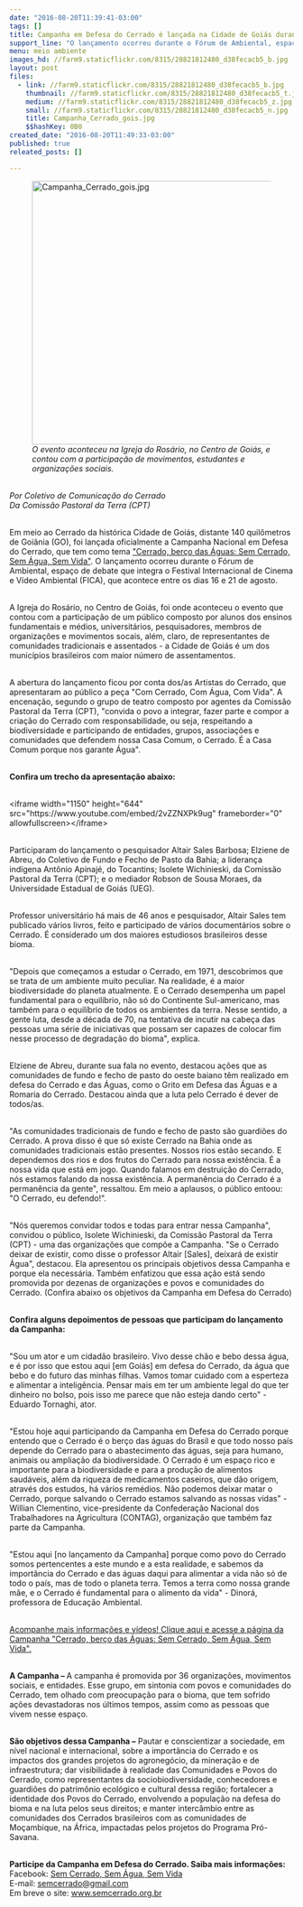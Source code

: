 ```yaml
---
date: "2016-08-20T11:39:41-03:00"
tags: []
title: Campanha em Defesa do Cerrado é lançada na Cidade de Goiás durante o FICA
support_line: "O lançamento ocorreu durante o Fórum de Ambiental, espaço de debate que integra o Festival Internacional de Cinema e Vídeo Ambiental (FICA), que acontece entre os dias 16 e 21 de agosto"
menu: meio ambiente
images_hd: //farm9.staticflickr.com/8315/28821812480_d38fecacb5_b.jpg
layout: post
files:
  - link: //farm9.staticflickr.com/8315/28821812480_d38fecacb5_b.jpg
    thumbnail: //farm9.staticflickr.com/8315/28821812480_d38fecacb5_t.jpg
    medium: //farm9.staticflickr.com/8315/28821812480_d38fecacb5_z.jpg
    small: //farm9.staticflickr.com/8315/28821812480_d38fecacb5_n.jpg
    title: Campanha_Cerrado_gois.jpg
    $$hashKey: 0B0
created_date: "2016-08-20T11:49:33-03:00"
published: true
releated_posts: []

---
```

<figure class="image"><img alt="Campanha_Cerrado_gois.jpg" height="467" src="//farm9.staticflickr.com/8315/28821812480_d38fecacb5_b.jpg" width="700" />
<figcaption><em>O evento aconteceu na Igreja do Ros&aacute;rio, no Centro de Goi&aacute;s, e contou com a participa&ccedil;&atilde;o de movimentos, estudantes e organiza&ccedil;&otilde;es sociais. </em></figcaption>
</figure>

<p><br />
<em>Por Coletivo de Comunica&ccedil;&atilde;o do Cerrado<br />
Da Comiss&atilde;o Pastoral da Terra (CPT)</em></p>

<p><br />
Em meio ao Cerrado da hist&oacute;rica Cidade de Goi&aacute;s, distante 140 quil&ocirc;metros de Goi&acirc;nia (GO), foi lan&ccedil;ada oficialmente a Campanha Nacional em Defesa do Cerrado, que tem como tema <a href="https://www.facebook.com/CampanhaCerrado/">&quot;Cerrado, ber&ccedil;o das &Aacute;guas: Sem Cerrado, Sem &Aacute;gua, Sem Vida&quot;</a>. O lan&ccedil;amento ocorreu durante o F&oacute;rum de Ambiental, espa&ccedil;o de debate que integra o Festival Internacional de Cinema e V&iacute;deo Ambiental (FICA), que acontece entre os dias 16 e 21 de agosto.</p>

<p><br />
A Igreja do Ros&aacute;rio, no Centro de Goi&aacute;s, foi onde aconteceu o evento que contou com a participa&ccedil;&atilde;o de um p&uacute;blico composto por alunos dos ensinos fundamentais e m&eacute;dios, universit&aacute;rios, pesquisadores, membros de organiza&ccedil;&otilde;es e movimentos socais, al&eacute;m, claro, de representantes de comunidades tradicionais e assentados - a Cidade de Goi&aacute;s &eacute; um dos munic&iacute;pios brasileiros com maior n&uacute;mero de assentamentos. &nbsp;</p>

<p><br />
A abertura do lan&ccedil;amento ficou por conta dos/as Artistas do Cerrado, que apresentaram ao p&uacute;blico a pe&ccedil;a &quot;Com Cerrado, Com &Aacute;gua, Com Vida&quot;. A encena&ccedil;&atilde;o, segundo o grupo de teatro composto por agentes da Comiss&atilde;o Pastoral da Terra (CPT), &quot;convida o povo a integrar, fazer parte e compor a cria&ccedil;&atilde;o do Cerrado com responsabilidade, ou seja, respeitando a biodiversidade e participando de entidades, grupos, associa&ccedil;&otilde;es e comunidades que defendem nossa Casa Comum, o Cerrado. &Eacute; a Casa Comum porque nos garante &Aacute;gua&quot;.</p>

<p><br />
<strong>Confira um trecho da apresenta&ccedil;&atilde;o abaixo:</strong></p>

<p><br />
&lt;iframe width=&quot;1150&quot; height=&quot;644&quot; src=&quot;https://www.youtube.com/embed/2vZZNXPk9ug&quot; frameborder=&quot;0&quot; allowfullscreen&gt;&lt;/iframe&gt;</p>

<p><br />
Participaram do lan&ccedil;amento o pesquisador Altair Sales Barbosa; Elziene de Abreu, do Coletivo de Fundo e Fecho de Pasto da Bahia; a lideran&ccedil;a ind&iacute;gena Ant&ocirc;nio Apinaj&eacute;, do Tocantins; Isolete Wichinieski, da Comiss&atilde;o Pastoral da Terra (CPT); e o mediador Robson de Sousa Moraes, da Universidade Estadual de Goi&aacute;s (UEG).</p>

<p><br />
Professor universit&aacute;rio h&aacute; mais de 46 anos e pesquisador, Altair Sales tem publicado v&aacute;rios livros, feito e participado de v&aacute;rios document&aacute;rios sobre o Cerrado. &Eacute; considerado um dos maiores estudiosos brasileiros desse bioma.</p>

<p><br />
&quot;Depois que come&ccedil;amos a estudar o Cerrado, em 1971, descobrimos que se trata de um ambiente muito peculiar. Na realidade, &eacute; a maior biodiversidade do planeta atualmente. E o Cerrado desempenha um papel fundamental para o equil&iacute;brio, n&atilde;o s&oacute; do Continente Sul-americano, mas tamb&eacute;m para o equil&iacute;brio de todos os ambientes da terra. Nesse sentido, a gente luta, desde a d&eacute;cada de 70, na tentativa de incutir na cabe&ccedil;a das pessoas uma s&eacute;rie de iniciativas que possam ser capazes de colocar fim nesse processo de degrada&ccedil;&atilde;o do bioma&quot;, explica.</p>

<p><br />
Elziene de Abreu, durante sua fala no evento, destacou a&ccedil;&otilde;es que as comunidades de fundo e fecho de pasto do oeste baiano t&ecirc;m realizado em defesa do Cerrado e das &Aacute;guas, como o Grito em Defesa das &Aacute;guas e a Romaria do Cerrado. Destacou ainda que a luta pelo Cerrado &eacute; dever de todos/as.</p>

<p><br />
&quot;As comunidades tradicionais de fundo e fecho de pasto s&atilde;o guardi&otilde;es do Cerrado. A prova disso &eacute; que s&oacute; existe Cerrado na Bahia onde as comunidades tradicionais est&atilde;o presentes. Nossos rios est&atilde;o secando. E dependemos dos rios e dos frutos do Cerrado para nossa exist&ecirc;ncia. &Eacute; a nossa vida que est&aacute; em jogo. Quando falamos em destrui&ccedil;&atilde;o do Cerrado, n&oacute;s estamos falando da nossa exist&ecirc;ncia. A perman&ecirc;ncia do Cerrado &eacute; a perman&ecirc;ncia da gente&quot;, ressaltou. Em meio a aplausos, o p&uacute;blico entoou: &quot;O Cerrado, eu defendo!&quot;.</p>

<p><br />
&quot;N&oacute;s queremos convidar todos e todas para entrar nessa Campanha&quot;, convidou o p&uacute;blico, Isolete Wichinieski, da Comiss&atilde;o Pastoral da Terra (CPT) - uma das organiza&ccedil;&otilde;es que comp&otilde;e a Campanha. &quot;Se o Cerrado deixar de existir, como disse o professor Altair [Sales], deixar&aacute; de existir &Aacute;gua&quot;, destacou. Ela apresentou os principais objetivos dessa Campanha e porque ela necess&aacute;ria. Tamb&eacute;m enfatizou que essa a&ccedil;&atilde;o est&aacute; sendo promovida por dezenas de organiza&ccedil;&otilde;es e povos e comunidades do Cerrado. (Confira abaixo os objetivos da Campanha em Defesa do Cerrado)</p>

<p><br />
<strong>Confira alguns depoimentos de pessoas que participam do lan&ccedil;amento da Campanha:</strong></p>

<p><br />
&quot;Sou um ator e um cidad&atilde;o brasileiro. Vivo desse ch&atilde;o e bebo dessa &aacute;gua, e &eacute; por isso que estou aqui [em Goi&aacute;s] em defesa do Cerrado, da &aacute;gua que bebo e do futuro das minhas filhas. Vamos tomar cuidado com a esperteza e alimentar a intelig&ecirc;ncia. Pensar mais em ter um ambiente legal do que ter dinheiro no bolso, pois isso me parece que n&atilde;o esteja dando certo&quot; - Eduardo Tornaghi, ator.</p>

<p><br />
&quot;Estou hoje aqui participando da Campanha em Defesa do Cerrado porque entendo que o Cerrado &eacute; o ber&ccedil;o das &aacute;guas do Brasil e que todo nosso pa&iacute;s depende do Cerrado para o abastecimento das &aacute;guas, seja para humano, animais ou amplia&ccedil;&atilde;o da biodiversidade. O Cerrado &eacute; um espa&ccedil;o rico e importante para a biodiversidade e para a produ&ccedil;&atilde;o de alimentos saud&aacute;veis, al&eacute;m da riqueza de medicamentos caseiros, que d&atilde;o origem, atrav&eacute;s dos estudos, h&aacute; v&aacute;rios rem&eacute;dios. N&atilde;o podemos deixar matar o Cerrado, porque salvando o Cerrado estamos salvando as nossas vidas&quot; - Willian Clementino, vice-presidente da Confedera&ccedil;&atilde;o Nacional dos Trabalhadores na Agricultura (CONTAG), organiza&ccedil;&atilde;o que tamb&eacute;m faz parte da Campanha.</p>

<p><br />
&quot;Estou aqui [no lan&ccedil;amento da Campanha] porque como povo do Cerrado somos pertencentes a este mundo e a esta realidade, e sabemos da import&acirc;ncia do Cerrado e das &aacute;guas daqui para alimentar a vida n&atilde;o s&oacute; de todo o pa&iacute;s, mas de todo o planeta terra. Temos a terra como nossa grande m&atilde;e, e o Cerrado &eacute; fundamental para o alimento da vida&quot; - Dinor&aacute;, professora de Educa&ccedil;&atilde;o Ambiental.</p>

<p><br />
<a href="https://www.facebook.com/CampanhaCerrado/">Acompanhe mais informa&ccedil;&otilde;es e v&iacute;deos! Clique aqui e acesse a p&aacute;gina da Campanha &quot;Cerrado, ber&ccedil;o das &Aacute;guas: Sem Cerrado, Sem &Aacute;gua, Sem Vida&quot;.</a></p>

<p><br />
<strong>A Campanha &ndash; </strong>A campanha &eacute; promovida por 36 organiza&ccedil;&otilde;es, movimentos sociais, e entidades. Esse grupo, em sintonia com povos e comunidades do Cerrado, tem olhado com preocupa&ccedil;&atilde;o para o bioma, que tem sofrido a&ccedil;&otilde;es devastadoras nos &uacute;ltimos tempos, assim como as pessoas que vivem nesse espa&ccedil;o.</p>

<p><br />
<strong>S&atilde;o objetivos dessa Campanha &ndash;</strong> Pautar e conscientizar a sociedade, em n&iacute;vel nacional e internacional, sobre a import&acirc;ncia do Cerrado e os impactos dos grandes projetos do agroneg&oacute;cio, da minera&ccedil;&atilde;o e de infraestrutura; dar visibilidade &agrave; realidade das Comunidades e Povos do Cerrado, como representantes da sociobiodiversidade, conhecedores e guardi&otilde;es do patrim&ocirc;nio ecol&oacute;gico e cultural dessa regi&atilde;o; fortalecer a identidade dos Povos do Cerrado, envolvendo a popula&ccedil;&atilde;o na defesa do bioma e na luta pelos seus direitos; e manter interc&acirc;mbio entre as comunidades dos Cerrados brasileiros com as comunidades de Mo&ccedil;ambique, na &Aacute;frica, impactadas pelos projetos do Programa Pr&oacute;-Savana.</p>

<p><br />
<strong>Participe da Campanha em Defesa do Cerrado. Saiba mais informa&ccedil;&otilde;es:</strong><br />
Facebook: <a href="https://www.facebook.com/CampanhaCerrado/">Sem Cerrado, Sem &Aacute;gua, Sem Vida</a><br />
E-mail: <a href="http://semcerrado@gmail.com">semcerrado@gmail.com</a><br />
Em breve o site: <a href="http://www.semcerrado.org.br">www.semcerrado.org.br</a></p>
